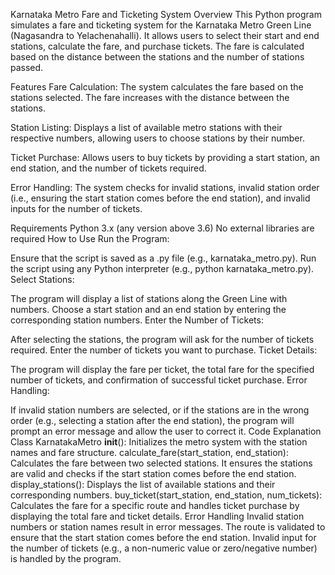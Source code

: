 Karnataka Metro Fare and Ticketing System
Overview
This Python program simulates a fare and ticketing system for the Karnataka Metro Green Line (Nagasandra to Yelachenahalli). It allows users to select their start and end stations, calculate the fare, and purchase tickets. The fare is calculated based on the distance between the stations and the number of stations passed.

Features
Fare Calculation: The system calculates the fare based on the stations selected. The fare increases with the distance between the stations.

Station Listing: Displays a list of available metro stations with their respective numbers, allowing users to choose stations by their number.

Ticket Purchase: Allows users to buy tickets by providing a start station, an end station, and the number of tickets required.

Error Handling: The system checks for invalid stations, invalid station order (i.e., ensuring the start station comes before the end station), and invalid inputs for the number of tickets.

Requirements
Python 3.x (any version above 3.6)
No external libraries are required
How to Use
Run the Program:

Ensure that the script is saved as a .py file (e.g., karnataka_metro.py).
Run the script using any Python interpreter (e.g., python karnataka_metro.py).
Select Stations:

The program will display a list of stations along the Green Line with numbers.
Choose a start station and an end station by entering the corresponding station numbers.
Enter the Number of Tickets:

After selecting the stations, the program will ask for the number of tickets required. Enter the number of tickets you want to purchase.
Ticket Details:

The program will display the fare per ticket, the total fare for the specified number of tickets, and confirmation of successful ticket purchase.
Error Handling:

If invalid station numbers are selected, or if the stations are in the wrong order (e.g., selecting a station after the end station), the program will prompt an error message and allow the user to correct it.
Code Explanation
Class KarnatakaMetro
__init__(): Initializes the metro system with the station names and fare structure.
calculate_fare(start_station, end_station): Calculates the fare between two selected stations. It ensures the stations are valid and checks if the start station comes before the end station.
display_stations(): Displays the list of available stations and their corresponding numbers.
buy_ticket(start_station, end_station, num_tickets): Calculates the fare for a specific route and handles ticket purchase by displaying the total fare and ticket details.
Error Handling
Invalid station numbers or station names result in error messages.
The route is validated to ensure that the start station comes before the end station.
Invalid input for the number of tickets (e.g., a non-numeric value or zero/negative number) is handled by the program.
